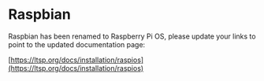 # Raspbian

Raspbian has been renamed to Raspberry Pi OS, please update your links to point to the updated documentation page:

[https://ltsp.org/docs/installation/raspios](https://ltsp.org/docs/installation/raspios)

